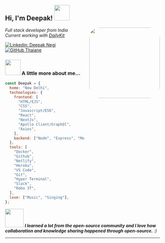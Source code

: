 <h2> Hi, I'm Deepak! <img src="https://media.giphy.com/media/3ohhwMDyS6rv3sB8yI/giphy.gif" width="50"></h2>
<img align='right' src="https://media.giphy.com/media/ndM7oIOjaDQOhMKtF3/giphy.gif" width="230" style="border-radius:15%;margin-left:16px">
<p><em>Full stack developer from India </br>
Current working with <a href="https://github.com/dailykit" target="_blank">DailyKit</a>
</em></p>

[![Linkedin: Deepak Negi](https://img.shields.io/badge/-Deepak_Negi-blue?style=flat-square&logo=Linkedin&logoColor=white&link=https://www.linkedin.com/in/deepak-negi-437716173/)](https://www.linkedin.com/in/deepak-negi-437716173/)
[![GitHub Thaiane](https://img.shields.io/github/followers/deepak-negi-web?label=follow&style=social)](https://github.com/deepak-negi-web)

### <img src="https://media.giphy.com/media/VgCDAzcKvsR6OM0uWg/giphy.gif" width="50"> A little more about me...

```javascript
const Deepak = {
  home: "New Delhi",
  technologies: {
    frontend: [
      "HTML/EJS",
      "CSS",
      "Javascript/ES6",
      "React",
      "NextJs",
      "Apollo Client/GraphQl",
      "Axios",
    ],
    backend: ["Node", "Express", "MongoDB", "Hasura", "GraphQl Sever"],
  },
  tools: [
    "Docker",
    "Github",
    "Netlify",
    "Heroku",
    "VS Code",
    "Git",
    "Hyper Terminal",
    "Slack",
    "Robo 3T",
  ],
  love: ["Music", "Singing"],
};
```

<img src="https://media.giphy.com/media/LnQjpWaON8nhr21vNW/giphy.gif" width="60"> <em><b> I learned a lot from the open-source community and I love how collaboration and knowledge sharing happened through open-source.</b> :)</em>

---

